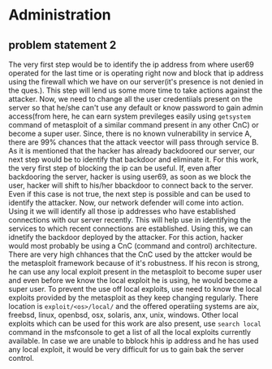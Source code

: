 # Administration

## problem statement 2

The very first step would be to identify the ip address from where user69 operated for the last time or is operating right now and block that ip address using the firewall which we have on our server(it's presence is not denied in the ques.). This step will lend us some more time to take actions against the attacker.
Now, we need to change all the user credentiials present on the server so that he/she can't use any default or know password to gain admin access(from here, he can earn system previleges easily using `getsystem` command of metasploit of a similar command present in any other CnC) or become a super user.
Since, there is no known vulnerability in service A, there are 99% chances that the attack veector will pass through service B.
As it is mentioned that the hacker has already backdoored our server, our next step would be to identify that backdoor and eliminate it.
For this work, the very first step of blocking the ip can be useful. If, even after backdooring the server, hacker is using user69, as soon as we block the user, hacker will shift to his/her bbackdoor to connect back to the server. Even if this case is not true, the next step is possible and can be used to identify the attacker.
Now, our network defender will come into action. Using it we will identify all those ip addresses who have established connections with our server recently. This will help use in identifying the services to which recent connections are established. Using this, we can idnetify the backdoor deployed by the attacker.
For this action, hacker would most probably be using a CnC (command and control) architecture. There are very high chhances that the CnC used by the attcker would be the metasploit framework because of it's robustness.
If his recon is strong, he can use any local exploit present in the metasploit to become super user and even before we know the local exploit he is using, he would become a super user.
To prevent the use off local exploits, use need to know the local exploits provided by the metasploit as they keep changing regularly. There location is `exploit/<os>/local/` and the offered operatiing systems are aix, freebsd, linux, openbsd, osx, solaris, anx, unix, windows. Other local exploits which can be used for this work are also present, use `search local` command in the msfconsole to get a list of all the local exploits currently available.
In case we are unable to bblock hhis ip address and he has used any local exploit, it would be very difficult for us to gain bak the server control.